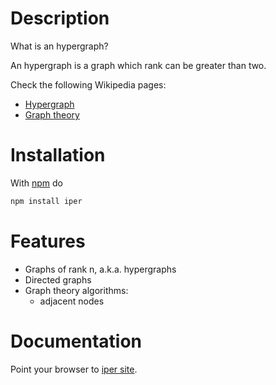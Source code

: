 
# Description

What is an hypergraph?

An hypergraph is a graph which rank can be greater than two.

Check the following Wikipedia pages:

* [Hypergraph](https://en.wikipedia.org/wiki/Hypergraph)
* [Graph theory](https://en.wikipedia.org/wiki/Graph_theory)

# Installation

With [npm](https://npmjs.org/) do

```bash
npm install iper
```

# Features

* Graphs of rank n, a.k.a. hypergraphs
* Directed graphs
* Graph theory algorithms:
  * adjacent nodes

# Documentation

Point your browser to [iper site](http://fibo.github.io/iper).

